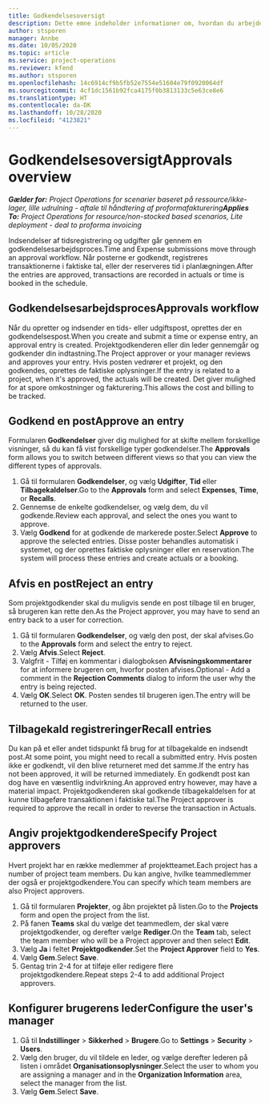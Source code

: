 ```yaml
---
title: Godkendelsesoversigt
description: Dette emne indeholder informationer om, hvordan du arbejder med godkendelser i Project Operations.
author: stsporen
manager: Annbe
ms.date: 10/05/2020
ms.topic: article
ms.service: project-operations
ms.reviewer: kfend
ms.author: stsporen
ms.openlocfilehash: 14c6914cf9b5fb52e7554e51604e79f0920064df
ms.sourcegitcommit: 4cf1dc1561b92fca4175f0b3813133c5e63ce8e6
ms.translationtype: HT
ms.contentlocale: da-DK
ms.lasthandoff: 10/28/2020
ms.locfileid: "4123821"
---
```

# <a name="approvals-overview"></a><span data-ttu-id="dc09c-103">Godkendelsesoversigt</span><span class="sxs-lookup"><span data-stu-id="dc09c-103">Approvals overview</span></span>

<span data-ttu-id="dc09c-104">_**Gælder for:** Project Operations for scenarier baseret på ressource/ikke-lager, lille udrulning - aftale til håndtering af proformafakturering_</span><span class="sxs-lookup"><span data-stu-id="dc09c-104">_**Applies To:** Project Operations for resource/non-stocked based scenarios, Lite deployment - deal to proforma invoicing_</span></span>

<span data-ttu-id="dc09c-105">Indsendelser af tidsregistrering og udgifter går gennem en godkendelsesarbejdsproces.</span><span class="sxs-lookup"><span data-stu-id="dc09c-105">Time and Expense submissions move through an approval workflow.</span></span> <span data-ttu-id="dc09c-106">Når posterne er godkendt, registreres transaktionerne i faktiske tal, eller der reserveres tid i planlægningen.</span><span class="sxs-lookup"><span data-stu-id="dc09c-106">After the entries are approved, transactions are recorded in actuals or time is booked in the schedule.</span></span>

## <a name="approvals-workflow"></a><span data-ttu-id="dc09c-107">Godkendelsesarbejdsproces</span><span class="sxs-lookup"><span data-stu-id="dc09c-107">Approvals workflow</span></span>
<span data-ttu-id="dc09c-108">Når du opretter og indsender en tids- eller udgiftspost, oprettes der en godkendelsespost.</span><span class="sxs-lookup"><span data-stu-id="dc09c-108">When you create and submit a time or expense entry, an approval entry is created.</span></span> <span data-ttu-id="dc09c-109">Projektgodkenderen eller din leder gennemgår og godkender din indtastning.</span><span class="sxs-lookup"><span data-stu-id="dc09c-109">The Project approver or your manager reviews and approves your entry.</span></span> <span data-ttu-id="dc09c-110">Hvis posten vedrører et projekt, og den godkendes, oprettes de faktiske oplysninger.</span><span class="sxs-lookup"><span data-stu-id="dc09c-110">If the entry is related to a project, when it's approved, the actuals will be created.</span></span> <span data-ttu-id="dc09c-111">Det giver mulighed for at spore omkostninger og fakturering.</span><span class="sxs-lookup"><span data-stu-id="dc09c-111">This allows the cost and billing to be tracked.</span></span> 

## <a name="approve-an-entry"></a><span data-ttu-id="dc09c-112">Godkend en post</span><span class="sxs-lookup"><span data-stu-id="dc09c-112">Approve an entry</span></span>
<span data-ttu-id="dc09c-113">Formularen **Godkendelser** giver dig mulighed for at skifte mellem forskellige visninger, så du kan få vist forskellige typer godkendelser.</span><span class="sxs-lookup"><span data-stu-id="dc09c-113">The **Approvals** form allows you to switch between different views so that you can view the different types of approvals.</span></span>
  
1. <span data-ttu-id="dc09c-114">Gå til formularen **Godkendelser**, og vælg **Udgifter**, **Tid** eller **Tilbagekaldelser**.</span><span class="sxs-lookup"><span data-stu-id="dc09c-114">Go to the **Approvals** form and select **Expenses**, **Time**, or **Recalls**.</span></span>
2. <span data-ttu-id="dc09c-115">Gennemse de enkelte godkendelser, og vælg dem, du vil godkende.</span><span class="sxs-lookup"><span data-stu-id="dc09c-115">Review each approval, and select the ones you want to approve.</span></span>
3. <span data-ttu-id="dc09c-116">Vælg **Godkend** for at godkende de markerede poster.</span><span class="sxs-lookup"><span data-stu-id="dc09c-116">Select **Approve** to approve the selected entries.</span></span>
<span data-ttu-id="dc09c-117">Disse poster behandles automatisk i systemet, og der oprettes faktiske oplysninger eller en reservation.</span><span class="sxs-lookup"><span data-stu-id="dc09c-117">The system will process these entries and create actuals or a booking.</span></span>

## <a name="reject-an-entry"></a><span data-ttu-id="dc09c-118">Afvis en post</span><span class="sxs-lookup"><span data-stu-id="dc09c-118">Reject an entry</span></span>
<span data-ttu-id="dc09c-119">Som projektgodkender skal du muligvis sende en post tilbage til en bruger, så brugeren kan rette den.</span><span class="sxs-lookup"><span data-stu-id="dc09c-119">As the Project approver, you may have to send an entry back to a user for correction.</span></span>
  
1. <span data-ttu-id="dc09c-120">Gå til formularen **Godkendelser**, og vælg den post, der skal afvises.</span><span class="sxs-lookup"><span data-stu-id="dc09c-120">Go to the **Approvals** form and select the entry to reject.</span></span> 
2. <span data-ttu-id="dc09c-121">Vælg **Afvis**.</span><span class="sxs-lookup"><span data-stu-id="dc09c-121">Select **Reject**.</span></span>
3. <span data-ttu-id="dc09c-122">Valgfrit - Tilføj en kommentar i dialogboksen **Afvisningskommentarer** for at informere brugeren om, hvorfor posten afvises.</span><span class="sxs-lookup"><span data-stu-id="dc09c-122">Optional - Add a comment in the **Rejection Comments** dialog to inform the user why the entry is being rejected.</span></span>
4. <span data-ttu-id="dc09c-123">Vælg **OK**.</span><span class="sxs-lookup"><span data-stu-id="dc09c-123">Select **OK**.</span></span> <span data-ttu-id="dc09c-124">Posten sendes til brugeren igen.</span><span class="sxs-lookup"><span data-stu-id="dc09c-124">The entry will be returned to the user.</span></span>
  
## <a name="recall-entries"></a><span data-ttu-id="dc09c-125">Tilbagekald registreringer</span><span class="sxs-lookup"><span data-stu-id="dc09c-125">Recall entries</span></span>
<span data-ttu-id="dc09c-126">Du kan på et eller andet tidspunkt få brug for at tilbagekalde en indsendt post.</span><span class="sxs-lookup"><span data-stu-id="dc09c-126">At some point, you might need to recall a submitted entry.</span></span> <span data-ttu-id="dc09c-127">Hvis posten ikke er godkendt, vil den blive returneret med det samme.</span><span class="sxs-lookup"><span data-stu-id="dc09c-127">If the entry has not been approved, it will be returned immediately.</span></span> <span data-ttu-id="dc09c-128">En godkendt post kan dog have en væsentlig indvirkning.</span><span class="sxs-lookup"><span data-stu-id="dc09c-128">An approved entry however, may have a material impact.</span></span> <span data-ttu-id="dc09c-129">Projektgodkenderen skal godkende tilbagekaldelsen for at kunne tilbageføre transaktionen i faktiske tal.</span><span class="sxs-lookup"><span data-stu-id="dc09c-129">The Project approver is required to approve the recall in order to reverse the transaction in Actuals.</span></span>

## <a name="specify-project-approvers"></a><span data-ttu-id="dc09c-130">Angiv projektgodkendere</span><span class="sxs-lookup"><span data-stu-id="dc09c-130">Specify Project approvers</span></span>
<span data-ttu-id="dc09c-131">Hvert projekt har en række medlemmer af projektteamet.</span><span class="sxs-lookup"><span data-stu-id="dc09c-131">Each project has a number of project team members.</span></span> <span data-ttu-id="dc09c-132">Du kan angive, hvilke teammedlemmer der også er projektgodkendere.</span><span class="sxs-lookup"><span data-stu-id="dc09c-132">You can specify which team members are also Project approvers.</span></span>

1. <span data-ttu-id="dc09c-133">Gå til formularen **Projekter**, og åbn projektet på listen.</span><span class="sxs-lookup"><span data-stu-id="dc09c-133">Go to the **Projects** form and open the project from the list.</span></span>
2. <span data-ttu-id="dc09c-134">På fanen **Teams** skal du vælge det teammedlem, der skal være projektgodkender, og derefter vælge **Rediger**.</span><span class="sxs-lookup"><span data-stu-id="dc09c-134">On the **Team** tab, select the team member who will be a Project approver and then select **Edit**.</span></span>
3. <span data-ttu-id="dc09c-135">Vælg **Ja** i feltet **Projektgodkender**.</span><span class="sxs-lookup"><span data-stu-id="dc09c-135">Set the **Project Approver** field to **Yes**.</span></span>
4. <span data-ttu-id="dc09c-136">Vælg **Gem**.</span><span class="sxs-lookup"><span data-stu-id="dc09c-136">Select **Save**.</span></span>
5. <span data-ttu-id="dc09c-137">Gentag trin 2-4 for at tilføje eller redigere flere projektgodkendere.</span><span class="sxs-lookup"><span data-stu-id="dc09c-137">Repeat steps 2-4 to add additional Project approvers.</span></span>

## <a name="configure-the-users-manager"></a><span data-ttu-id="dc09c-138">Konfigurer brugerens leder</span><span class="sxs-lookup"><span data-stu-id="dc09c-138">Configure the user's manager</span></span>

1. <span data-ttu-id="dc09c-139">Gå til **Indstillinger** > **Sikkerhed** > **Brugere**.</span><span class="sxs-lookup"><span data-stu-id="dc09c-139">Go to **Settings** > **Security** > **Users**.</span></span>
2. <span data-ttu-id="dc09c-140">Vælg den bruger, du vil tildele en leder, og vælge derefter lederen på listen i området **Organisationsoplysninger**.</span><span class="sxs-lookup"><span data-stu-id="dc09c-140">Select the user to whom you are assigning a manager and in the **Organization Information** area, select the manager from the list.</span></span> 
3. <span data-ttu-id="dc09c-141">Vælg **Gem**.</span><span class="sxs-lookup"><span data-stu-id="dc09c-141">Select **Save**.</span></span>


